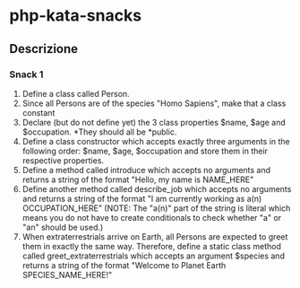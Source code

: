 # php-kata-snacks

## Descrizione

### Snack 1

1. Define a class called Person.
2. Since all Persons are of the species "Homo Sapiens", make that a class constant
3. Declare (but do not define yet) the 3 class properties $name, $age and $occupation. *They should all be *public.
4. Define a class constructor which accepts exactly three arguments in the following order: $name, $age, $occupation and store them in their respective properties.
5. Define a method called introduce which accepts no arguments and returns a string of the format "Hello, my name is NAME_HERE"
6. Define another method called describe_job which accepts no arguments and returns a string of the format "I am currently working as a(n) OCCUPATION_HERE" (NOTE: The "a(n)" part of the string is literal which means you do not have to create conditionals to check whether "a" or "an" should be used.)
7. When extraterrestrials arrive on Earth, all Persons are expected to greet them in exactly the same way. Therefore, define a static class method called greet_extraterrestrials which accepts an argument $species and returns a string of the format "Welcome to Planet Earth SPECIES_NAME_HERE!"
